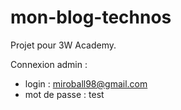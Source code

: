 # mon-blog-technos

Projet pour 3W Academy.

Connexion admin : 
 - login : miroball98@gmail.com
 - mot de passe : test
